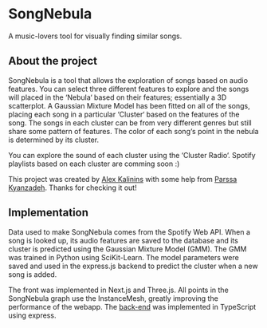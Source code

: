 # SongNebula

A music-lovers tool for visually finding similar songs.

## About the project

SongNebula is a tool that allows the exploration of songs based on audio features. You can select three different features to explore
and the songs will placed in the &lsquo;Nebula&lsquo; based on their features; essentially a 3D scatterplot. A Gaussian Mixture Model
has been fitted on all of the songs, placing each song in a particular &lsquo;Cluster&lsquo; based on the features of the song. The
songs in each cluster can be from very different genres but still share some pattern of features. The color of each song&lsquo;s point in
the nebula is determined by its cluster.

You can explore the sound of each cluster using the &lsquo;Cluster Radio&lsquo;. Spotify playlists based on each cluster are comming soon :)

This project was created by [Alex Kalinins](https://github.com/alexkalinins) with some help from [Parssa Kyanzadeh](https://github.com/parssak). Thanks for checking it out!


## Implementation

Data used to make SongNebula comes from the Spotify Web API. When a song is looked up, its audio features are saved to the database and its
cluster is predicted using the Gaussian Mixture Model (GMM). The GMM was trained in Python using SciKit-Learn. The model parameters were saved
and used in the express.js backend to predict the cluster when a new song is added.


The front was implemented in Next.js and Three.js. All points in the SongNebula graph use the InstanceMesh, greatly improving the performance
of the webapp. The [back-end](https://github.com/alexkalinins/song-nebula-backend) was implemented in TypeScript using express.
